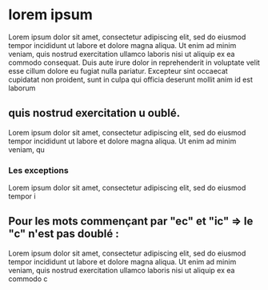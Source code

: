 # lorem ipsum

Lorem ipsum dolor sit amet, consectetur adipiscing elit, sed do eiusmod tempor incididunt ut labore et dolore magna aliqua. Ut enim ad minim veniam, quis nostrud exercitation ullamco laboris nisi ut aliquip ex ea commodo consequat. Duis aute irure dolor in reprehenderit in voluptate velit esse cillum dolore eu fugiat nulla pariatur. Excepteur sint occaecat cupidatat non proident, sunt in culpa qui officia deserunt mollit anim id est laborum

## quis nostrud exercitation u oublé.

Lorem ipsum dolor sit amet, consectetur adipiscing elit, sed do eiusmod tempor incididunt ut labore et dolore magna aliqua. Ut enim ad minim veniam, qu

### Les exceptions

Lorem ipsum dolor sit amet, consectetur adipiscing elit, sed do eiusmod tempor i

## Pour les mots commençant par "ec" et "ic" =>  le "c" n'est pas doublé :

Lorem ipsum dolor sit amet, consectetur adipiscing elit, sed do eiusmod tempor incididunt ut labore et dolore magna aliqua. Ut enim ad minim veniam, quis nostrud exercitation ullamco laboris nisi ut aliquip ex ea commodo c